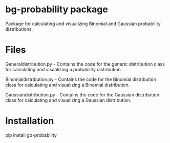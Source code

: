 # bg-probability package

Package for calculating and visualizing Binomial and Gaussian probability distributions.

# Files

Generaldistribution.py - Contains the code for the generic distribution class for calculating and visualizing a probability distribution.

Binomialdistribution.py - Contains the code for the Binomial distribution class for calculating and visualizing a Binomial distribution.

Gaussiandistribution.py - Contains the code for the Gaussian distribution class for calculating and visualizing a Gaussian distribution.

# Installation

pip install gb-probability

